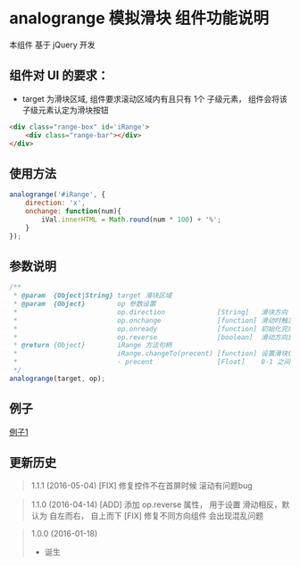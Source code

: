 # analogrange 模拟滑块 组件功能说明
本组件 基于 jQuery 开发

## 组件对 UI 的要求：
* target 为滑块区域, 组件要求滚动区域内有且只有 1个 子级元素， 组件会将该子级元素认定为滑块按钮
```html
<div class="range-box" id='iRange'>
    <div class="range-bar"></div>
</div>
```

## 使用方法
```javascript
analogrange('#iRange', {
    direction: 'x',
    onchange: function(num){
        iVal.innerHTML = Math.round(num * 100) + '%';
    }
});
```
## 参数说明
```javascript
/**
 * @param  {Object|String} target 滑块区域
 * @param  {Object}        op 参数设置
 *                         op.direction             [String]   滑块方向 x|y
 *                         op.onchange              [function] 滑动时触发事件
 *                         op.onready               [function] 初始化完成回调函数
 *                         op.reverse               [boolean]  滑动方向反向, 默认为 false
 * @return {Object}        iRange 方法句柄
 *                         iRange.changeTo(precent) [function] 设置滑块位置
 *                         - precent                [Float]    0-1 之间
 */
analogrange(target, op);
```
## 例子
[例子1](demo/demo.html)
## 更新历史

> 1.1.1 (2016-05-04)
> [FIX] 修复控件不在首屏时候 滚动有问题bug

> 1.1.0 (2016-04-14)
> [ADD] 添加 op.reverse 属性， 用于设置 滑动相反，默认为 自左而右， 自上而下
> [FIX] 修复不同方向组件 会出现混乱问题

> 1.0.0 (2016-01-18)
> * 诞生
